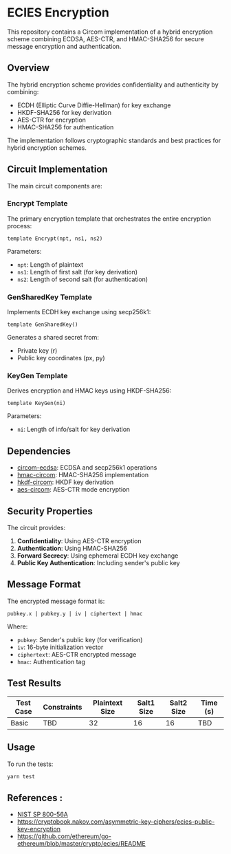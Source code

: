 # ECIES Encryption

This repository contains a Circom implementation of a hybrid encryption scheme combining ECDSA, AES-CTR, and HMAC-SHA256 for secure message encryption and authentication.

## Overview

The hybrid encryption scheme provides confidentiality and authenticity by combining:
- ECDH (Elliptic Curve Diffie-Hellman) for key exchange
- HKDF-SHA256 for key derivation
- AES-CTR for encryption
- HMAC-SHA256 for authentication

The implementation follows cryptographic standards and best practices for hybrid encryption schemes.

## Circuit Implementation

The main circuit components are:

### Encrypt Template

The primary encryption template that orchestrates the entire encryption process:

```circom
template Encrypt(npt, ns1, ns2)
```

Parameters:
- `npt`: Length of plaintext
- `ns1`: Length of first salt (for key derivation)
- `ns2`: Length of second salt (for authentication)

### GenSharedKey Template

Implements ECDH key exchange using secp256k1:

```circom
template GenSharedKey()
```

Generates a shared secret from:
- Private key (r)
- Public key coordinates (px, py)

### KeyGen Template

Derives encryption and HMAC keys using HKDF-SHA256:

```circom
template KeyGen(ni)
```

Parameters:
- `ni`: Length of info/salt for key derivation

## Dependencies

- [circom-ecdsa](https://github.com/crema-labs/circom-ecdsa): ECDSA and secp256k1 operations
- [hmac-circom](https://github.com/crema-labs/hmac-circom): HMAC-SHA256 implementation
- [hkdf-circom](https://github.com/crema-labs/hkdf-circom): HKDF key derivation
- [aes-circom](https://github.com/crema-labs/aes-circom): AES-CTR mode encryption

## Security Properties

The circuit provides:
1. **Confidentiality**: Using AES-CTR encryption
2. **Authentication**: Using HMAC-SHA256
3. **Forward Secrecy**: Using ephemeral ECDH key exchange
4. **Public Key Authentication**: Including sender's public key

## Message Format

The encrypted message format is:
```
pubkey.x | pubkey.y | iv | ciphertext | hmac
```

Where:
- `pubkey`: Sender's public key (for verification)
- `iv`: 16-byte initialization vector
- `ciphertext`: AES-CTR encrypted message
- `hmac`: Authentication tag

## Test Results

| Test Case | Constraints | Plaintext Size | Salt1 Size | Salt2 Size | Time (s) |
|-----------|------------|----------------|------------|------------|----------|
| Basic     | TBD        | 32            | 16         | 16         | TBD      |


## Usage

To run the tests:

```bash
yarn test
```

## References :
- [NIST SP 800-56A](https://csrc.nist.gov/pubs/sp/800/56/a/r3/final)
- https://cryptobook.nakov.com/asymmetric-key-ciphers/ecies-public-key-encryption
- https://github.com/ethereum/go-ethereum/blob/master/crypto/ecies/README
